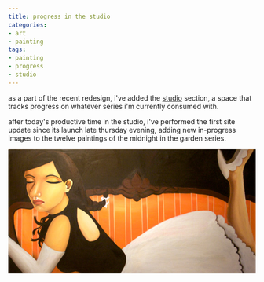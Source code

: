 ```yaml
---
title: progress in the studio
categories:
- art
- painting
tags:
- painting
- progress
- studio
---
```


as a part of the recent redesign, i've added the [studio](http://shannonethomas.com/studio/) section, a space that tracks progress on whatever series i'm currently consumed with.

after today's productive time in the studio, i've performed the first site update since its launch late thursday evening, adding new in-progress images to the twelve paintings of the midnight in the garden series.

![](02/mg_reclining_3.jpg)

